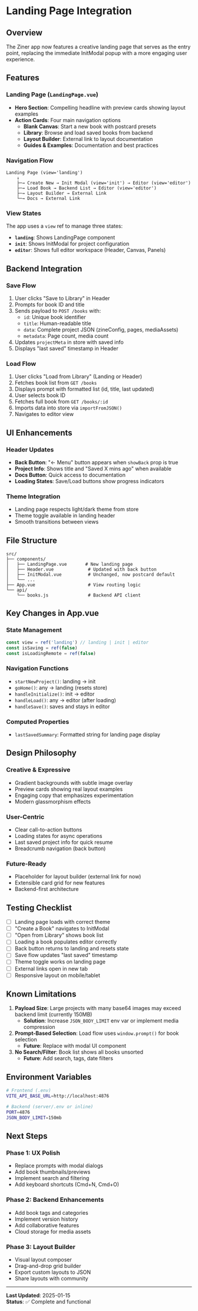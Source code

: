 # Landing Page Integration

## Overview
The Ziner app now features a creative landing page that serves as the entry point, replacing the immediate InitModal popup with a more engaging user experience.

## Features

### Landing Page (`LandingPage.vue`)
- **Hero Section**: Compelling headline with preview cards showing layout examples
- **Action Cards**: Four main navigation options
  - **Blank Canvas**: Start a new book with postcard presets
  - **Library**: Browse and load saved books from backend
  - **Layout Builder**: External link to layout documentation
  - **Guides & Examples**: Documentation and best practices

### Navigation Flow
```
Landing Page (view='landing')
    ↓
    ├─→ Create New → Init Modal (view='init') → Editor (view='editor')
    ├─→ Load Book → Backend List → Editor (view='editor')
    ├─→ Layout Builder → External Link
    └─→ Docs → External Link
```

### View States
The app uses a `view` ref to manage three states:
- **`landing`**: Shows LandingPage component
- **`init`**: Shows InitModal for project configuration
- **`editor`**: Shows full editor workspace (Header, Canvas, Panels)

## Backend Integration

### Save Flow
1. User clicks "Save to Library" in Header
2. Prompts for book ID and title
3. Sends payload to `POST /books` with:
   - `id`: Unique book identifier
   - `title`: Human-readable title
   - `data`: Complete project JSON (zineConfig, pages, mediaAssets)
   - `metadata`: Page count, media count
4. Updates `projectMeta` in store with saved info
5. Displays "last saved" timestamp in Header

### Load Flow
1. User clicks "Load from Library" (Landing or Header)
2. Fetches book list from `GET /books`
3. Displays prompt with formatted list (id, title, last updated)
4. User selects book ID
5. Fetches full book from `GET /books/:id`
6. Imports data into store via `importFromJSON()`
7. Navigates to editor view

## UI Enhancements

### Header Updates
- **Back Button**: "← Menu" button appears when `showBack` prop is true
- **Project Info**: Shows title and "Saved X mins ago" when available
- **Docs Button**: Quick access to documentation
- **Loading States**: Save/Load buttons show progress indicators

### Theme Integration
- Landing page respects light/dark theme from store
- Theme toggle available in landing header
- Smooth transitions between views

## File Structure
```
src/
├── components/
│   ├── LandingPage.vue       # New landing page
│   ├── Header.vue             # Updated with back button
│   ├── InitModal.vue          # Unchanged, now postcard default
│   └── ...
├── App.vue                    # View routing logic
└── api/
    └── books.js               # Backend API client
```

## Key Changes in App.vue

### State Management
```javascript
const view = ref('landing') // landing | init | editor
const isSaving = ref(false)
const isLoadingRemote = ref(false)
```

### Navigation Functions
- `startNewProject()`: landing → init
- `goHome()`: any → landing (resets store)
- `handleInitialize()`: init → editor
- `handleLoad()`: any → editor (after loading)
- `handleSave()`: saves and stays in editor

### Computed Properties
- `lastSavedSummary`: Formatted string for landing page display

## Design Philosophy

### Creative & Expressive
- Gradient backgrounds with subtle image overlay
- Preview cards showing real layout examples
- Engaging copy that emphasizes experimentation
- Modern glassmorphism effects

### User-Centric
- Clear call-to-action buttons
- Loading states for async operations
- Last saved project info for quick resume
- Breadcrumb navigation (back button)

### Future-Ready
- Placeholder for layout builder (external link for now)
- Extensible card grid for new features
- Backend-first architecture

## Testing Checklist

- [ ] Landing page loads with correct theme
- [ ] "Create a Book" navigates to InitModal
- [ ] "Open from Library" shows book list
- [ ] Loading a book populates editor correctly
- [ ] Back button returns to landing and resets state
- [ ] Save flow updates "last saved" timestamp
- [ ] Theme toggle works on landing page
- [ ] External links open in new tab
- [ ] Responsive layout on mobile/tablet

## Known Limitations

1. **Payload Size**: Large projects with many base64 images may exceed backend limit (currently 150MB)
   - **Solution**: Increase `JSON_BODY_LIMIT` env var or implement media compression
2. **Prompt-Based Selection**: Load flow uses `window.prompt()` for book selection
   - **Future**: Replace with modal UI component
3. **No Search/Filter**: Book list shows all books unsorted
   - **Future**: Add search, tags, date filters

## Environment Variables

```bash
# Frontend (.env)
VITE_API_BASE_URL=http://localhost:4876

# Backend (server/.env or inline)
PORT=4876
JSON_BODY_LIMIT=150mb
```

## Next Steps

### Phase 1: UX Polish
- Replace prompts with modal dialogs
- Add book thumbnails/previews
- Implement search and filtering
- Add keyboard shortcuts (Cmd+N, Cmd+O)

### Phase 2: Backend Enhancements
- Add book tags and categories
- Implement version history
- Add collaborative features
- Cloud storage for media assets

### Phase 3: Layout Builder
- Visual layout composer
- Drag-and-drop grid builder
- Export custom layouts to JSON
- Share layouts with community

---

**Last Updated**: 2025-01-15  
**Status**: ✅ Complete and functional
